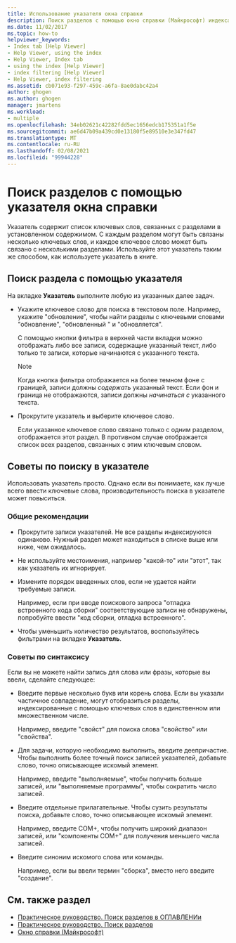 ```yaml
---
title: Использование указателя окна справки
description: Поиск разделов с помощью окно справки (Майкрософт) индекса, содержащего список ключевых слов, связанных с разделами в установленном содержимом.
ms.date: 11/02/2017
ms.topic: how-to
helpviewer_keywords:
- Index tab [Help Viewer]
- Help Viewer, using the index
- Help Viewer, Index tab
- using the index [Help Viewer]
- index filtering [Help Viewer]
- Help Viewer, index filtering
ms.assetid: cb071e93-f297-459c-a6fa-8ae0dabc42a4
author: ghogen
ms.author: ghogen
manager: jmartens
ms.workload:
- multiple
ms.openlocfilehash: 34eb02621c42282fdd5ec1656edcb175351a1f5e
ms.sourcegitcommit: ae6d47b09a439cd0e13180f5e89510e3e347fd47
ms.translationtype: MT
ms.contentlocale: ru-RU
ms.lasthandoff: 02/08/2021
ms.locfileid: "99944228"
---
```

# <a name="find-topics-by-using-the-help-viewer-index"></a>Поиск разделов с помощью указателя окна справки

Указатель содержит список ключевых слов, связанных с разделами в установленном содержимом. С каждым разделом могут быть связаны несколько ключевых слов, и каждое ключевое слово может быть связано с несколькими разделами. Используйте этот указатель таким же способом, как используете указатель в книге.

## <a name="to-find-a-topic-by-using-the-index"></a>Поиск раздела с помощью указателя

На вкладке **Указатель** выполните любую из указанных далее задач.

- Укажите ключевое слово для поиска в текстовом поле. Например, укажите "обновление", чтобы найти разделы с ключевыми словами "обновление", "обновленный " и "обновляется".

    С помощью кнопки фильтра в верхней части вкладки можно отображать либо все записи, содержащие указанный текст, либо только те записи, которые начинаются с указанного текста.

    > [!NOTE]
    > Когда кнопка фильтра отображается на более темном фоне с границей, записи должны _содержать_ указанный текст. Если фон и граница не отображаются, записи должны _начинаться с_ указанного текста.

- Прокрутите указатель и выберите ключевое слово.

    Если указанное ключевое слово связано только с одним разделом, отображается этот раздел. В противном случае отображается список всех разделов, связанных с этим ключевым словом.

## <a name="index-search-tips"></a>Советы по поиску в указателе

Использовать указатель просто. Однако если вы понимаете, как лучше всего ввести ключевые слова, производительность поиска в указателе может повыситься.

### <a name="general-guidelines"></a>Общие рекомендации

- Прокрутите записи указателей. Не все разделы индексируются одинаково. Нужный раздел может находиться в списке выше или ниже, чем ожидалось.

- Не используйте местоимения, например "какой-то" или "этот", так как указатель их игнорирует.

- Измените порядок введенных слов, если не удается найти требуемые записи.

    Например, если при вводе поискового запроса "отладка встроенного кода сборки" соответствующие записи не обнаружены, попробуйте ввести "код сборки, отладка встроенного".

- Чтобы уменьшить количество результатов, воспользуйтесь фильтрами на вкладке **Указатель**.

### <a name="syntax-tips"></a>Советы по синтаксису

Если вы не можете найти запись для слова или фразы, которые вы ввели, сделайте следующее:

- Введите первые несколько букв или корень слова. Если вы указали частичное совпадение, могут отобразиться разделы, индексированные с помощью ключевых слов в единственном или множественном числе.

    Например, введите "свойст" для поиска слова "свойство" или "свойства".

- Для задачи, которую необходимо выполнить, введите деепричастие. Чтобы выполнить более точный поиск записей указателей, добавьте слово, точно описывающее искомый элемент.

    Например, введите "выполняемые", чтобы получить больше записей, или "выполняемые программы", чтобы сократить число записей.

- Введите отдельные прилагательные. Чтобы сузить результаты поиска, добавьте слово, точно описывающее искомый элемент.

    Например, введите COM+, чтобы получить широкий диапазон записей, или "компоненты COM+" для получения меньшего числа записей.

- Введите синоним искомого слова или команды.

    Например, если вы ввели термин "сборка", вместо него введите "создание".

## <a name="see-also"></a>См. также раздел

- [Практическое руководство. Поиск разделов в ОГЛАВЛЕНИи](../help-viewer/find-topics-toc.md)
- [Практическое руководство. Поиск разделов](../help-viewer/find-topics.md)
- [Окно справки (Майкрософт)](../help-viewer/overview.md)